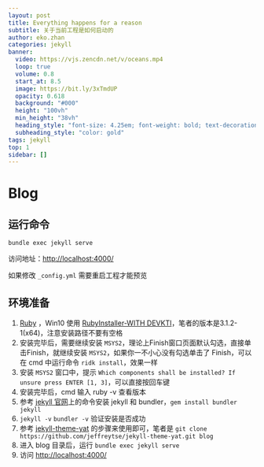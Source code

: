 ```yaml
---
layout: post
title: Everything happens for a reason
subtitle: 关于当前工程是如何启动的
author: eko.zhan
categories: jekyll
banner:
  video: https://vjs.zencdn.net/v/oceans.mp4
  loop: true
  volume: 0.8
  start_at: 8.5
  image: https://bit.ly/3xTmdUP
  opacity: 0.618
  background: "#000"
  height: "100vh"
  min_height: "38vh"
  heading_style: "font-size: 4.25em; font-weight: bold; text-decoration: underline"
  subheading_style: "color: gold"
tags: jekyll
top: 1
sidebar: []
---
```



# Blog


## 运行命令

`bundle exec jekyll serve`

访问地址：[http://localhost:4000/](http://localhost:4000/)

如果修改 `_config.yml` 需要重启工程才能预览

## 环境准备

1. [Ruby](https://github.com/ruby/ruby) ，Win10 使用  [RubyInstaller-WITH DEVKTI](https://rubyinstaller.org/downloads/)，笔者的版本是3.1.2-1(x64)，注意安装路径不要有空格
2. 安装完毕后，需要继续安装 `MSYS2`，理论上Finish窗口页面默认勾选，直接单击Finish，就继续安装 `MSYS2`，如果你一不小心没有勾选单击了 Finish，可以在 cmd 中运行命令 `ridk install`，效果一样 
3. 安装 `MSYS2` 窗口中，提示 `Which components shall be installed? If unsure press ENTER [1, 3]`，可以直接按回车键
4. 安装完毕后，cmd 输入 ruby -v 查看版本
5. 参考 [jekyll 官网](https://jekyllrb.com)上的命令安装 jekyll 和 bundler，`gem install bundler jekyll`
6. `jekyll -v` `bundler -v` 验证安装是否成功
7. 参考 [jekyll-theme-yat](https://github.com/jeffreytse/jekyll-theme-yat) 的步骤来使用即可，笔者是 `git clone https://github.com/jeffreytse/jekyll-theme-yat.git blog`
8. 进入 blog 目录后，运行 `bundle exec jekyll serve`
9. 访问 [http://localhost:4000/](http://localhost:4000/)
